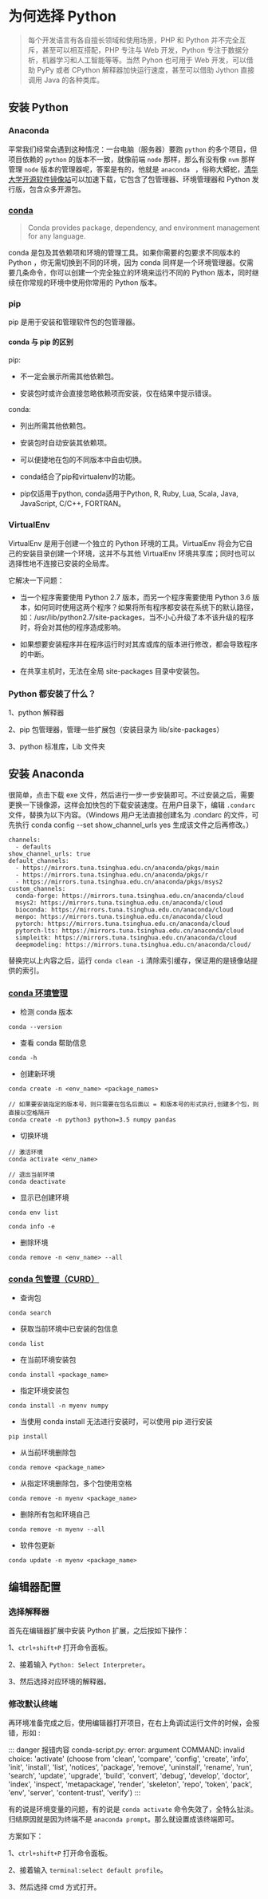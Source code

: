 # 为何选择 Python

>每个开发语言有各自擅长领域和使用场景，PHP 和 Python 并不完全互斥，甚至可以相互搭配，PHP 专注与 Web 开发，Python 专注于数据分析，机器学习和人工智能等等。当然 Pyhon 也可用于 Web 开发，可以借助 PyPy 或者 CPython 解释器加快运行速度，甚至可以借助 Jython 直接调用 Java 的各种类库。

## 安装 Python

### Anaconda

平常我们经常会遇到这种情况：一台电脑（服务器）要跑 `python` 的多个项目，但项目依赖的 `python` 的版本不一致，就像前端 `node` 那样，那么有没有像 `nvm` 那样管理 `node` 版本的管理器呢，答案是有的，他就是 `anaconda ` ，俗称大蟒蛇，[清华大学开源软件镜像站](https://mirrors.tuna.tsinghua.edu.cn/)可以加速下载，它包含了包管理器、环境管理器和 Python 发行版，包含众多开源包。

### [conda](https://docs.conda.io/projects/conda/en/stable/index.html)

>Conda provides package, dependency, and environment management for any language.

conda 是包及其依赖项和环境的管理工具。如果你需要的包要求不同版本的 Python ，你无需切换到不同的环境，因为 conda 同样是一个环境管理器。仅需要几条命令，你可以创建一个完全独立的环境来运行不同的 Python 版本，同时继续在你常规的环境中使用你常用的 Python 版本。

### pip

pip 是用于安装和管理软件包的包管理器。

#### conda 与 pip 的区别

pip:

- 不一定会展示所需其他依赖包。

- 安装包时或许会直接忽略依赖项而安装，仅在结果中提示错误。

conda:

- 列出所需其他依赖包。

- 安装包时自动安装其依赖项。

- 可以便捷地在包的不同版本中自由切换。

- conda结合了pip和virtualenv的功能。

- pip仅适用于python, conda适用于Python, R, Ruby, Lua, Scala, Java, JavaScript, C/C++, FORTRAN。

### VirtualEnv

VirtualEnv 是用于创建一个独立的 Python 环境的工具。VirtualEnv 将会为它自己的安装目录创建一个环境，这并不与其他 VirtualEnv 环境共享库；同时也可以选择性地不连接已安装的全局库。

它解决一下问题：

- 当一个程序需要使用 Python 2.7 版本，而另一个程序需要使用 Python 3.6 版本，如何同时使用这两个程序？如果将所有程序都安装在系统下的默认路径，如：/usr/lib/python2.7/site-packages，当不小心升级了本不该升级的程序时，将会对其他的程序造成影响。

- 如果想要安装程序并在程序运行时对其库或库的版本进行修改，都会导致程序的中断。

- 在共享主机时，无法在全局 site-packages 目录中安装包。


### Python 都安装了什么？

1、python 解释器

2、pip 包管理器，管理一些扩展包（安装目录为 lib/site-packages）

3、python 标准库，Lib 文件夹


## 安装 Anaconda

很简单，点击下载 exe 文件，然后进行一步一步安装即可。不过安装之后，需要更换一下镜像源，这样会加快包的下载安装速度。在用户目录下，编辑 `.condarc`文件，替换为以下内容。（Windows 用户无法直接创建名为 .condarc 的文件，可先执行 conda config --set show_channel_urls yes 生成该文件之后再修改。）

```
channels:
  - defaults
show_channel_urls: true
default_channels:
  - https://mirrors.tuna.tsinghua.edu.cn/anaconda/pkgs/main
  - https://mirrors.tuna.tsinghua.edu.cn/anaconda/pkgs/r
  - https://mirrors.tuna.tsinghua.edu.cn/anaconda/pkgs/msys2
custom_channels:
  conda-forge: https://mirrors.tuna.tsinghua.edu.cn/anaconda/cloud
  msys2: https://mirrors.tuna.tsinghua.edu.cn/anaconda/cloud
  bioconda: https://mirrors.tuna.tsinghua.edu.cn/anaconda/cloud
  menpo: https://mirrors.tuna.tsinghua.edu.cn/anaconda/cloud
  pytorch: https://mirrors.tuna.tsinghua.edu.cn/anaconda/cloud
  pytorch-lts: https://mirrors.tuna.tsinghua.edu.cn/anaconda/cloud
  simpleitk: https://mirrors.tuna.tsinghua.edu.cn/anaconda/cloud
  deepmodeling: https://mirrors.tuna.tsinghua.edu.cn/anaconda/cloud/
```

替换完以上内容之后，运行 `conda clean -i` 清除索引缓存，保证用的是镜像站提供的索引。

### [conda 环境管理](https://docs.conda.io/projects/conda/en/stable/commands/index.html)

- 检测 conda 版本

```
conda --version
```

- 查看 conda 帮助信息

```
conda -h
```

- 创建新环境

```
conda create -n <env_name> <package_names>

// 如果要安装指定的版本号，则只需要在包名后面以 = 和版本号的形式执行,创建多个包，则直接以空格隔开
conda create -n python3 python=3.5 numpy pandas 
```

- 切换环境

```
// 激活环境
conda activate <env_name>

// 退出当前环境
conda deactivate
```

- 显示已创建环境

```
conda env list

conda info -e
```

- 删除环境

```
conda remove -n <env_name> --all
```

### [conda 包管理（CURD）](https://docs.conda.io/projects/conda/en/stable/commands/index.html)

- 查询包

```
conda search
```

- 获取当前环境中已安装的包信息

```
conda list
```

- 在当前环境安装包

```
conda install <package_name>
```

- 指定环境安装包

```
conda install -n myenv numpy
```

- 当使用 conda install 无法进行安装时，可以使用 pip 进行安装

```
pip install
```

- 从当前环境删除包

```
conda remove <package_name>
```

- 从指定环境删除包，多个包使用空格

```
conda remove -n myenv <package_name>
```

- 删除所有包和环境自己

```
conda remove -n myenv --all
```

- 软件包更新

```
conda update -n myenv <package_name>
```


## 编辑器配置

### 选择解释器

首先在编辑器扩展中安装 Python 扩展，之后按如下操作：

1、`ctrl+shift+P` 打开命令面板。

2、接着输入 `Python: Select Interpreter`。

3、然后选择对应环境的解释器。

### 修改默认终端

再环境准备完成之后，使用编辑器打开项目，在右上角调试运行文件的时候，会报错，形如 :

::: danger 报错内容
conda-script.py: error: argument COMMAND: invalid choice: 'activate' (choose from 'clean', 'compare', 'config', 'create', 'info', 'init', 'install', 'list', 'notices', 'package', 'remove', 'uninstall', 'rename', 'run', 'search', 'update', 'upgrade', 'build', 'convert', 'debug', 'develop', 'doctor', 'index', 'inspect', 'metapackage', 'render', 'skeleton', 'repo', 'token', 'pack', 'env', 'server', 'content-trust', 'verify')
:::


有的说是环境变量的问题，有的说是 `conda activate` 命令失效了，全特么扯淡。归结原因就是因为终端不是 `anaconda prompt`。那么就设置成该终端即可。

方案如下：

1、`ctrl+shift+P` 打开命令面板。

2、接着输入 `terminal:select default profile`。

3、然后选择 cmd 方式打开。